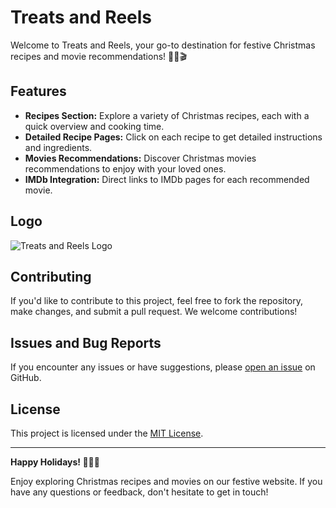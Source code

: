 # Treats and Reels

Welcome to Treats and Reels, your go-to destination for festive Christmas recipes and movie recommendations! 🎄🍪🎬

## Features

- **Recipes Section:** Explore a variety of Christmas recipes, each with a quick overview and cooking time.
- **Detailed Recipe Pages:** Click on each recipe to get detailed instructions and ingredients.
- **Movies Recommendations:** Discover Christmas movies recommendations to enjoy with your loved ones.
- **IMDb Integration:** Direct links to IMDb pages for each recommended movie.

## Logo

![Treats and Reels Logo](logo.png)

## Contributing

If you'd like to contribute to this project, feel free to fork the repository, make changes, and submit a pull request. We welcome contributions!

## Issues and Bug Reports

If you encounter any issues or have suggestions, please [open an issue](https://github.com/your-username/your-repo/issues) on GitHub.

## License

This project is licensed under the [MIT License](LICENSE).

---

**Happy Holidays! 🎅🍪🎥**

Enjoy exploring Christmas recipes and movies on our festive website. If you have any questions or feedback, don't hesitate to get in touch!

